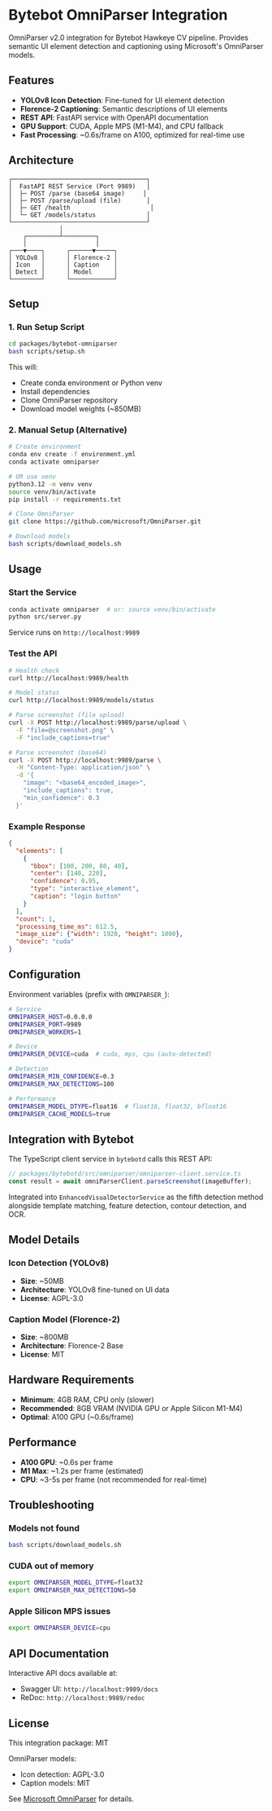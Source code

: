 # Bytebot OmniParser Integration

OmniParser v2.0 integration for Bytebot Hawkeye CV pipeline. Provides semantic UI element detection and captioning using Microsoft's OmniParser models.

## Features

- **YOLOv8 Icon Detection**: Fine-tuned for UI element detection
- **Florence-2 Captioning**: Semantic descriptions of UI elements
- **REST API**: FastAPI service with OpenAPI documentation
- **GPU Support**: CUDA, Apple MPS (M1-M4), and CPU fallback
- **Fast Processing**: ~0.6s/frame on A100, optimized for real-time use

## Architecture

```
┌─────────────────────────────────────┐
│  FastAPI REST Service (Port 9989)   │
│  ├─ POST /parse (base64 image)     │
│  ├─ POST /parse/upload (file)       │
│  ├─ GET /health                      │
│  └─ GET /models/status              │
└─────────────────────────────────────┘
              │
    ┌─────────┴─────────┐
    │                   │
┌───▼────┐      ┌──────▼─────┐
│ YOLOv8 │      │ Florence-2 │
│ Icon   │      │ Caption    │
│ Detect │      │ Model      │
└────────┘      └────────────┘
```

## Setup

### 1. Run Setup Script

```bash
cd packages/bytebot-omniparser
bash scripts/setup.sh
```

This will:
- Create conda environment or Python venv
- Install dependencies
- Clone OmniParser repository
- Download model weights (~850MB)

### 2. Manual Setup (Alternative)

```bash
# Create environment
conda env create -f environment.yml
conda activate omniparser

# OR use venv
python3.12 -m venv venv
source venv/bin/activate
pip install -r requirements.txt

# Clone OmniParser
git clone https://github.com/microsoft/OmniParser.git

# Download models
bash scripts/download_models.sh
```

## Usage

### Start the Service

```bash
conda activate omniparser  # or: source venv/bin/activate
python src/server.py
```

Service runs on `http://localhost:9989`

### Test the API

```bash
# Health check
curl http://localhost:9989/health

# Model status
curl http://localhost:9989/models/status

# Parse screenshot (file upload)
curl -X POST http://localhost:9989/parse/upload \
  -F "file=@screenshot.png" \
  -F "include_captions=true"

# Parse screenshot (base64)
curl -X POST http://localhost:9989/parse \
  -H "Content-Type: application/json" \
  -d '{
    "image": "<base64_encoded_image>",
    "include_captions": true,
    "min_confidence": 0.3
  }'
```

### Example Response

```json
{
  "elements": [
    {
      "bbox": [100, 200, 80, 40],
      "center": [140, 220],
      "confidence": 0.95,
      "type": "interactive_element",
      "caption": "login button"
    }
  ],
  "count": 1,
  "processing_time_ms": 612.5,
  "image_size": {"width": 1920, "height": 1080},
  "device": "cuda"
}
```

## Configuration

Environment variables (prefix with `OMNIPARSER_`):

```bash
# Service
OMNIPARSER_HOST=0.0.0.0
OMNIPARSER_PORT=9989
OMNIPARSER_WORKERS=1

# Device
OMNIPARSER_DEVICE=cuda  # cuda, mps, cpu (auto-detected)

# Detection
OMNIPARSER_MIN_CONFIDENCE=0.3
OMNIPARSER_MAX_DETECTIONS=100

# Performance
OMNIPARSER_MODEL_DTYPE=float16  # float16, float32, bfloat16
OMNIPARSER_CACHE_MODELS=true
```

## Integration with Bytebot

The TypeScript client service in `bytebotd` calls this REST API:

```typescript
// packages/bytebotd/src/omniparser/omniparser-client.service.ts
const result = await omniParserClient.parseScreenshot(imageBuffer);
```

Integrated into `EnhancedVisualDetectorService` as the fifth detection method alongside template matching, feature detection, contour detection, and OCR.

## Model Details

### Icon Detection (YOLOv8)
- **Size**: ~50MB
- **Architecture**: YOLOv8 fine-tuned on UI data
- **License**: AGPL-3.0

### Caption Model (Florence-2)
- **Size**: ~800MB
- **Architecture**: Florence-2 Base
- **License**: MIT

## Hardware Requirements

- **Minimum**: 4GB RAM, CPU only (slower)
- **Recommended**: 8GB VRAM (NVIDIA GPU or Apple Silicon M1-M4)
- **Optimal**: A100 GPU (~0.6s/frame)

## Performance

- **A100 GPU**: ~0.6s per frame
- **M1 Max**: ~1.2s per frame (estimated)
- **CPU**: ~3-5s per frame (not recommended for real-time)

## Troubleshooting

### Models not found
```bash
bash scripts/download_models.sh
```

### CUDA out of memory
```bash
export OMNIPARSER_MODEL_DTYPE=float32
export OMNIPARSER_MAX_DETECTIONS=50
```

### Apple Silicon MPS issues
```bash
export OMNIPARSER_DEVICE=cpu
```

## API Documentation

Interactive API docs available at:
- Swagger UI: `http://localhost:9989/docs`
- ReDoc: `http://localhost:9989/redoc`

## License

This integration package: MIT

OmniParser models:
- Icon detection: AGPL-3.0
- Caption models: MIT

See [Microsoft OmniParser](https://github.com/microsoft/OmniParser) for details.
